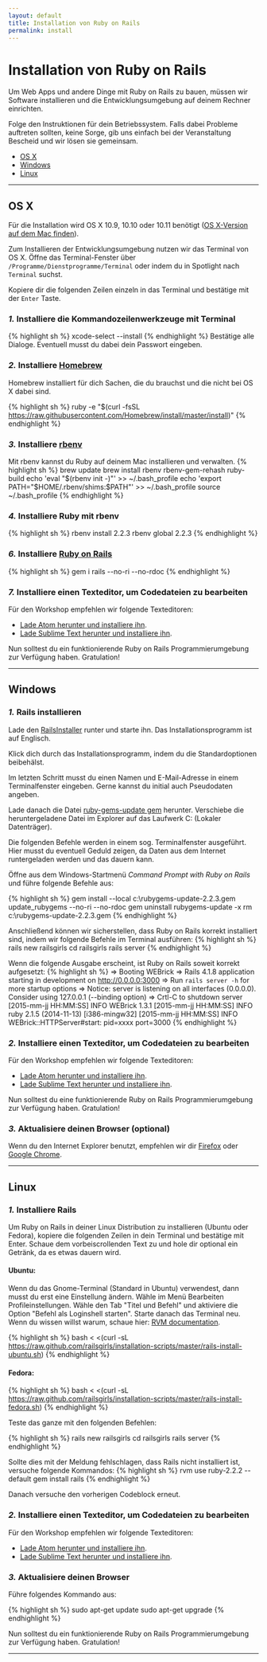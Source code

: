 ```yaml
---
layout: default
title: Installation von Ruby on Rails
permalink: install
---
```


# Installation von Ruby on Rails

Um Web Apps und andere Dinge mit Ruby on Rails zu bauen, müssen wir Software installieren und die Entwicklungsumgebung auf deinem Rechner einrichten.

Folge den Instruktionen für dein Betriebssystem. Falls dabei Probleme auftreten sollten, keine Sorge, gib uns einfach bei der Veranstaltung Bescheid und wir lösen sie gemeinsam.

* [OS X](#os-x)
* [Windows](#windows)
* [Linux](#linux)

<hr />

## OS X

Für die Installation wird OS X 10.9, 10.10 oder 10.11 benötigt (<a href="https://support.apple.com/de-de/HT201260" target="_blank">OS X-Version auf dem Mac finden</a>).

Zum Installieren der Entwicklungsumgebung nutzen wir das Terminal von OS X. Öffne das Terminal-Fenster über <code>/Programme/Dienstprogramme/Terminal</code> oder indem du in Spotlight nach <code>Terminal</code> suchst.

Kopiere dir die folgenden Zeilen einzeln in das Terminal und bestätige mit der <code>Enter</code> Taste.

### *1.* Installiere die Kommandozeilenwerkzeuge mit Terminal
{% highlight sh %}
xcode-select --install
{% endhighlight %}
Bestätige alle Dialoge. Eventuell musst du dabei dein Passwort eingeben.

### *2.* Installiere <a href="http://brew.sh/" target="_blank">Homebrew</a>
Homebrew installiert für dich Sachen, die du brauchst und die nicht bei OS X dabei sind.

{% highlight sh %}
ruby -e "$(curl -fsSL https://raw.githubusercontent.com/Homebrew/install/master/install)"
{% endhighlight %}

### *3.* Installiere <a href="https://github.com/sstephenson/rbenv" target="_blank">rbenv</a>
Mit rbenv kannst du Ruby auf deinem Mac installieren und verwalten.
{% highlight sh %}
brew update
brew install rbenv rbenv-gem-rehash ruby-build
echo 'eval "$(rbenv init -)"' >> ~/.bash_profile
echo 'export PATH="$HOME/.rbenv/shims:$PATH"' >> ~/.bash_profile
source ~/.bash_profile
{% endhighlight %}

### *4.* Installiere Ruby mit rbenv
{% highlight sh %}
rbenv install 2.2.3
rbenv global 2.2.3
{% endhighlight %}


### *6.* Installiere <a href="http://rubyonrails.org/" target="_blank">Ruby on Rails</a>
{% highlight sh %}
gem i rails --no-ri --no-rdoc
{% endhighlight %}

### *7.* Installiere einen Texteditor, um Codedateien zu bearbeiten

Für den Workshop empfehlen wir folgende Texteditoren:

* [Lade Atom herunter und installiere ihn](https://atom.io/download/mac).
* [Lade Sublime Text herunter und installiere ihn](http://www.sublimetext.com/3).

Nun solltest du ein funktionierende Ruby on Rails Programmierumgebung zur Verfügung haben. Gratulation!

<hr />

## Windows

### *1.* Rails installieren

Lade den [RailsInstaller](https://s3.amazonaws.com/railsinstaller/Windows/railsinstaller-3.1.0.exe) runter und starte ihn.
Das Installationsprogramm ist auf Englisch.

Klick dich durch das Installationsprogramm, indem du die Standardoptionen beibehälst.

Im letzten Schritt musst du einen Namen und E-Mail-Adresse in einem Terminalfenster eingeben.
Gerne kannst du initial auch Pseudodaten angeben.

Lade danach die Datei [ruby-gems-update gem](https://github.com/rubygems/rubygems/releases/download/v2.2.3/rubygems-update-2.2.3.gem) herunter.
Verschiebe die heruntergeladene Datei im Explorer auf das Laufwerk C: (Lokaler Datenträger).

Die folgenden Befehle werden in einem sog. Terminalfenster ausgeführt.
Hier musst du eventuell Geduld zeigen, da Daten aus dem Internet runtergeladen werden und das dauern kann.


Öffne aus dem Windows-Startmenü *Command Prompt with Ruby on Rails* und führe folgende Befehle aus:

{% highlight sh %}
gem install --local c:\\rubygems-update-2.2.3.gem
update_rubygems --no-ri --no-rdoc
gem uninstall rubygems-update -x
rm c:\\rubygems-update-2.2.3.gem
{% endhighlight %}

Anschließend können wir sicherstellen, dass Ruby on Rails korrekt installiert sind, indem wir folgende Befehle im Terminal ausführen:
{% highlight sh %}
rails new railsgirls
cd railsgirls
rails server
{% endhighlight %}


Wenn die folgende Ausgabe erscheint, ist Ruby on Rails soweit korrekt aufgesetzt:
{% highlight sh %}
=> Booting WEBrick
=> Rails 4.1.8 application starting in development on http://0.0.0.0:3000
=> Run `rails server -h` for more startup options
=> Notice: server is listening on all interfaces (0.0.0.0). Consider using 127.0.0.1 (--binding option)
=> Crtl-C to shutdown server
[2015-mm-jj HH:MM:SS] INFO WEBrick 1.3.1
[2015-mm-jj HH:MM:SS] INFO ruby 2.1.5 (2014-11-13) [i386-mingw32]
[2015-mm-jj HH:MM:SS] INFO WEBrick::HTTPServer#start: pid=xxxx port=3000
{% endhighlight %}

### *2.* Installiere einen Texteditor, um Codedateien zu bearbeiten

Für den Workshop empfehlen wir folgende Texteditoren:

* [Lade Atom herunter und installiere ihn](https://atom.io/download/windows).
* [Lade Sublime Text herunter und installiere ihn](http://www.sublimetext.com/3).

Nun solltest du eine funktionierende Ruby on Rails Programmierumgebung zur Verfügung haben. Gratulation!

### *3.* Aktualisiere deinen Browser (optional)

Wenn du den Internet Explorer benutzt, empfehlen wir dir [Firefox](mozilla.org/firefox) oder [Google Chrome](google.com/chrome).

<hr />

## Linux

### *1.* Installiere Rails

Um Ruby on Rails in deiner Linux Distribution zu installieren (Ubuntu oder Fedora), kopiere die folgenden Zeilen in dein Terminal und bestätige mit Enter.
Schaue dem vorbeiscrollenden Text zu und hole dir optional ein Getränk, da es etwas dauern wird.

#### Ubuntu:

Wenn du das Gnome-Terminal (Standard in Ubuntu) verwendest, dann musst du erst eine Einstellung ändern.
Wähle im Menü Bearbeiten Profileinstellungen.
Wähle den Tab "Titel und Befehl" und aktiviere die Option "Befehl als Loginshell starten".
Starte danach das Terminal neu.
Wenn du wissen willst warum, schaue hier:
[RVM documentation](http://rvm.io/integration/gnome-terminal).

{% highlight sh %}
bash < <(curl -sL https://raw.github.com/railsgirls/installation-scripts/master/rails-install-ubuntu.sh)
{% endhighlight %}

#### Fedora:

{% highlight sh %}
bash < <(curl -sL https://raw.github.com/railsgirls/installation-scripts/master/rails-install-fedora.sh)
{% endhighlight %}

Teste das ganze mit den folgenden Befehlen:

{% highlight sh %}
rails new railsgirls
cd railsgirls
rails server
{% endhighlight %}

Sollte dies mit der Meldung fehlschlagen, dass Rails nicht installiert ist, versuche folgende Kommandos:
{% highlight sh %}
rvm use ruby-2.2.2 --default
gem install rails
{% endhighlight %}

Danach versuche den vorherigen Codeblock erneut.

### *2.* Installiere einen Texteditor, um Codedateien zu bearbeiten

Für den Workshop empfehlen wir folgende Texteditoren:

* [Lade Atom herunter und installiere ihn](https://atom.io).
* [Lade Sublime Text herunter und installiere ihn](http://www.sublimetext.com/3).


### *3.* Aktualisiere deinen Browser

Führe folgendes Kommando aus:

{% highlight sh %}
sudo apt-get update
sudo apt-get upgrade
{% endhighlight %}

Nun solltest du ein funktionierende Ruby on Rails Programmierumgebung zur Verfügung haben. Gratulation!
<hr />
